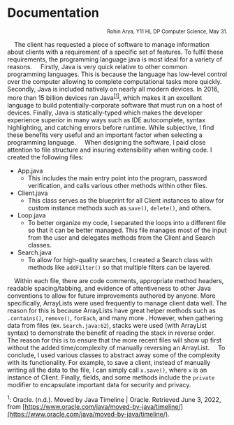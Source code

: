 # <b>Documentation</b>
<div style='text-align: right;'><small>Rohin Arya, Y11 HL DP Computer Science, May 31.</small></div>

&nbsp;&nbsp;&nbsp;&nbsp;The client has requested a piece of software to manage information about clients with a requirement of a specific set of features. To fulfil these requirements, the programming language java is most ideal for a variety of reasons.
&nbsp;&nbsp;&nbsp;&nbsp;Firstly, Java is very quick relative to other common programming languages. This is because the language has low-level control over the computer allowing to complete computational tasks more quickly. Secondly, Java is included natively on nearly all modern devices. In 2016, more than 15 billion devices ran Java<sup><a href='#1'>[1]</a></sup>, which makes it an excellent language to build potentially-corporate software that must run on a host of devices. Finally, Java is statically-typed which makes the developer experience superior in many ways such as IDE autocomplete, syntax highlighting, and catching errors before runtime. While subjective, I find these benefits very useful and an important factor when selecting a programming language. 
&nbsp;&nbsp;&nbsp;&nbsp;When designing the software, I paid close attention to file structure and insuring extensibility when writing code. I created the following files:
- App.java
  - This includes the main entry point into the program, password verification, and calls various other methods within other files.
- Client.java
  - This class serves as the blueprint for all Client instances to allow for custom instance methods such as `save()`, `delete()`, and others.
- Loop.java
  - To better organize my code, I separated the loops into a different file so that it can be better managed. This file manages most of the input from the user and delegates methods from the Client and Search classes.
- Search.java
  - To allow for high-quality searches, I created a Search class with methods like `addFilter()` so that multiple filters can be layered.

&nbsp;&nbsp;&nbsp;&nbsp;Within each file, there are code comments, appropriate method headers, readable spacing/tabbing, and evidence of attentiveness to other Java conventions to allow for future improvements authored by anyone. More specifically, ArrayLists were used frequently to manage client data well. The reason for this is because ArrayLists have great helper methods such as `.contains()`, `remove()`, `forEach`, and many more . However, when gathering data from files (ex. `Search.java:62`), stacks were used (with ArrayList syntax) to demonstrate the benefit of reading the stack in reverse order. The reason for this is to ensure that the more recent files will show up first without the added time/complexity of manually reversing an ArrayList. 
&nbsp;&nbsp;&nbsp;&nbsp;To conclude, I used various classes to abstract away some of the complexity with its functionality. For example, to save a client, instead of manually writing all the data to the file, I can simply call `x.save()`, where `x` is an instance of Client. Finally, fields, and some methods include the `private` modifier to encapsulate important data for security and privacy. 

<sup id='1'>1</sup>: Oracle. (n.d.). Moved by Java Timeline | Oracle. Retrieved June 3, 2022, from [https://www.oracle.com/java/moved-by-java/timeline/](https://www.oracle.com/java/moved-by-java/timeline/).